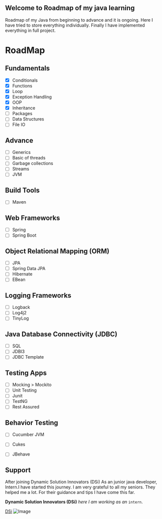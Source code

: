 ## Welcome to Roadmap of my java learning

Roadmap of my Java from beginning to advance and it is ongoing.
Here I have tried to store everything individually.
Finally I have implemented everything in full project. 


# RoadMap 

## Fundamentals
- [x] Conditionals
- [x] Functions
- [x] Loop 
- [x] Exception Handling
- [x] OOP
- [x] Inheritance
- [ ] Packages
- [ ] Data Structures
- [ ] File IO

## Advance 
- [ ] Generics
- [ ] Basic of threads
- [ ] Garbage collections
- [ ] Streams
- [ ] JVM

## Build Tools
- [ ] Maven

## Web Frameworks
- [ ] Spring
- [ ] Spring Boot

## Object Relational Mapping (ORM)
- [ ] JPA
- [ ] Spring Data JPA
- [ ] Hibernate
- [ ] EBean

## Logging Frameworks
- [ ] Logback
- [ ] Log4j2
- [ ] TinyLog

## Java Database Connectivity (JDBC)
- [ ] SQL
- [ ] JDBI3
- [ ] JDBC Template

## Testing Apps
- [ ] Mocking > Mockito
- [ ] Unit Testing
- [ ] Junit
- [ ] TestNG
- [ ] Rest Assured

## Behavior Testing
- [ ] Cucumber JVM
- [ ] Cukes
- [ ] JBehave



## Support

After joining Dynamic Solution Innovators (DSi) As an junior java developer, Intern.I have started this journey. I am very grateful to all my seniors. They helped me a lot. For their guidance and tips I have come this far. 

**Dynamic Solution Innovators (DSi)**  _here I am working as an_  `intern`.

[DSi](http://dsinnovators.com/)  ![Image](https://media-exp1.licdn.com/dms/image/C510BAQGgSLaWCft7bA/company-logo_200_200/0/1519874501595?e=2159024400&v=beta&t=qfLPnppAcg3wovwQS1BhqAWXWezaA9rBe-kszRI9ppY)
